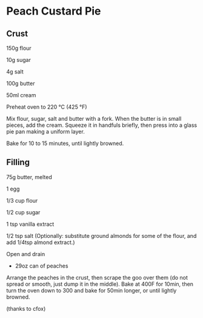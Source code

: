 Peach Custard Pie
=================

Crust
-----

150g flour

10g sugar

4g salt

100g butter

50ml cream



Preheat oven to 220 °C (425 °F)

Mix flour, sugar, salt and butter with a fork. When the butter is in small pieces, add the cream. Squeeze it in handfuls briefly, then press into a glass pie pan making a uniform layer.



Bake for 10 to 15 minutes, until lightly browned.

Filling
-------

75g butter, melted

1 egg

1/3 cup flour

1/2 cup sugar

1 tsp vanilla extract

1/2 tsp salt
(Optionally: substitute ground almonds for some of the flour, and add 1/4tsp almond extract.)

Open and drain
 - 29oz can of peaches

Arrange the peaches in the crust, then scrape the goo over them (do not spread or smooth, just dump it in the middle).
Bake at 400F for 10min, then turn the oven down to 300 and bake for 50min longer, or until lightly browned.

(thanks to cfox)